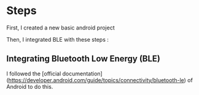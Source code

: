 # Steps

First, I created a new basic android project

Then, I integrated BLE with these steps : 

## Integrating Bluetooth Low Energy (BLE)

I followed the [official documentation] (https://developer.android.com/guide/topics/connectivity/bluetooth-le) of Android to do this.